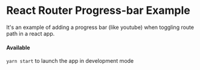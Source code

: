 # React Router Progress-bar Example

It's an example of adding a progress bar (like youtube) when toggling route path in a react app.

#### Available

`yarn start` to launch the app in development mode
